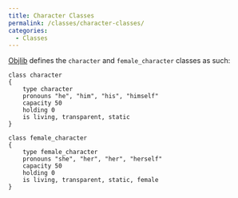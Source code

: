 ```yaml
---
title: Character Classes
permalink: /classes/character-classes/
categories: 
  - Classes
---
```


[Objlib](library/objlib.h/) defines the `character` and
`female_character` classes as such:

    class character
    {
        type character
        pronouns "he", "him", "his", "himself"
        capacity 50
        holding 0
        is living, transparent, static
    }

    class female_character
    {
        type female_character
        pronouns "she", "her", "her", "herself"
        capacity 50
        holding 0
        is living, transparent, static, female
    }
